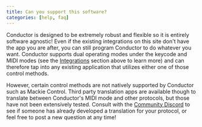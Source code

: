 ```yaml
---
title: Can you support this software?
categories: [help, faq]
---
```


Conductor is designed to be extremely robust and flexible so it is entirely software agnostic! Even if the existing integrations on this site don't have the app you are after, you can still program Conductor to do whatever you want. Conductor supports dual operating modes under the keycode and MIDI modes (see the [Integrations](/#integrations) section above to learn more) and can therefore tap into any existing application that utilizes either one of those control methods.

However, certain control methods are not natively supported by Conductor such as Mackie Control. Third party translation apps are available though to translate between Conductor's MIDI mode and other protocols, but those have not been extensively tested. Consult with the [Community Discord](https://discord.gg/XVSV72Sn) to see if someone has already developed a translation for your protocol, or feel free to post a new question at any time!